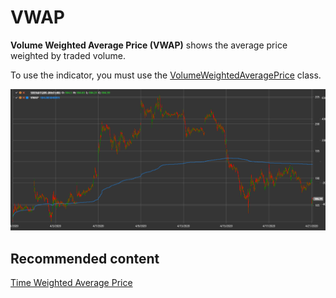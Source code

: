 # VWAP

**Volume Weighted Average Price (VWAP)** shows the average price weighted by traded volume.

To use the indicator, you must use the [VolumeWeightedAveragePrice](xref:StockSharp.Algo.Indicators.VolumeWeightedAveragePrice) class.

![IndicatorVWAP](../../../../images/indicatorvwap.png)

## Recommended content

[Time Weighted Average Price](time_weighted_average_price.md)
